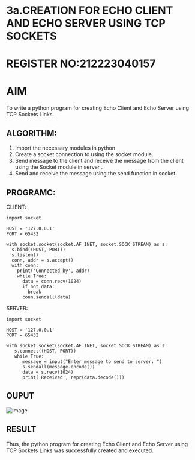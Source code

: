 # 3a.CREATION FOR ECHO CLIENT AND ECHO SERVER USING TCP SOCKETS
# REGISTER NO:212223040157
# AIM
To write a python program for creating Echo Client and Echo Server using TCP
Sockets Links.
## ALGORITHM:
1. Import the necessary modules in python
2. Create a socket connection to using the socket module.
3. Send message to the client and receive the message from the client using the Socket module in
 server .
4. Send and receive the message using the send function in socket.
## PROGRAMC:
CLIENT:
```
import socket

HOST = '127.0.0.1'  
PORT = 65432       

with socket.socket(socket.AF_INET, socket.SOCK_STREAM) as s:
  s.bind((HOST, PORT))
  s.listen()
  conn, addr = s.accept()
  with conn:
    print('Connected by', addr)
    while True:
      data = conn.recv(1024)
      if not data:
        break
      conn.sendall(data)
```
SERVER:
```
import socket

HOST = '127.0.0.1'  
PORT = 65432        

with socket.socket(socket.AF_INET, socket.SOCK_STREAM) as s:
   s.connect((HOST, PORT))
   while True:
      message = input("Enter message to send to server: ")
      s.sendall(message.encode())
      data = s.recv(1024)
      print('Received', repr(data.decode()))
```
## OUPUT
![image](https://github.com/Priyanghaofficial/3a.Sockets_Creation_for_Echo_Client_and_Echo_Server/assets/147121154/a6d3c3b6-16ee-485f-83bb-bdfe53e0106f)

## RESULT
Thus, the python program for creating Echo Client and Echo Server using TCP Sockets Links 
was successfully created and executed.
